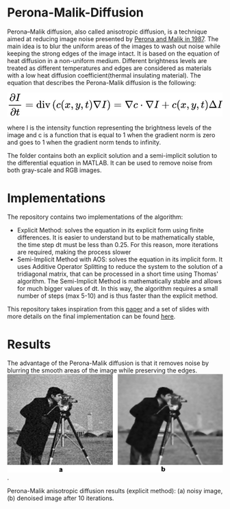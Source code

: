 # Perona-Malik-Diffusion
Perona–Malik diffusion, also called anisotropic diffusion, is a technique aimed at reducing image noise presented by [Perona and Malik in 1987](https://authors.library.caltech.edu/6498/1/PERieeetpami90.pdf).
The main idea is to blur the uniform areas of the images to wash out noise while keeping the strong edges of the image intact. 
It is based on the equation of heat diffusion in a non-uniform medium. Different brightness levels are treated as different temperatures and edges are considered as materials with a low heat diffusion coefficient(thermal insulating material). The equation that describes the Perona-Malik diffusion is the following:


![Anisotropic Diffusion Formula](_img1.jpg)




where I is the intensity function representing the brightness levels of the image and c is a function that is equal to 1 when the gradient norm is zero and goes to 1 when the gradient norm tends to infinity.

The folder contains both an explicit solution and a semi-implicit solution to the differential equation in MATLAB. It can be used to remove noise from both gray-scale and RGB images. 

# Implementations
The repository contains two implementations of the algorithm:
- Explicit Method: solves the equation in its explicit form using finite differences. It is easier to understand but to be mathematically stable, the time step dt must be less than 0.25. For this reason, more iterations are required, making the process slower
- Semi-Implicit Method with AOS: solves the equation in its implicit form. It uses Additive Operator Splitting to reduce the system to the solution of a tridiagonal matrix, that can be processed in a short time using Thomas' algorithm. The Semi-Implicit Method is mathematically stable and allows for much bigger values of dt. In this way, the algorithm requires a small number of steps (max 5-10) and is thus faster than the explicit method.

This repository takes inspiration from this [paper](https://www.researchgate.net/publication/221128740_Parallel_Implementations_of_AOS_Schemes_A_Fast_Way_of_Nonlinear_Diffusion_Filtering) and a set of slides with more details on the final implementation can be found [here](https://www.dm.unibo.it/~morigi/homepage_file/courses_file/file_dl/nonlineari_s.pdf). 

# Results
The advantage of the Perona-Malik diffusion is that it removes noise by blurring the smooth areas of the image while preserving the edges.
![Anisotropic Diffusion Examples](Perona-Malik-anisotropic-diffusion-results-a-noisy-image-b-denoised-image.png).






Perona-Malik anisotropic diffusion results (explicit method): (a) noisy image, (b) denoised image after 10 iterations.
